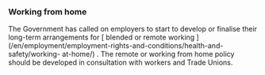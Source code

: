 ###  Working from home

The Government has called on employers to start to develop or finalise their
long-term arrangements for [ blended or remote working
](/en/employment/employment-rights-and-conditions/health-and-safety/working-
at-home/) . The remote or working from home policy should be developed in
consultation with workers and Trade Unions.
